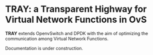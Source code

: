 # TRAY: a Transparent Highway for Virtual Network Functions in OvS

**TRAY** extends OpenvSwitch and DPDK with the aim of optimizing the communication among Virtual Network Functions.

Documentation is under construction.
